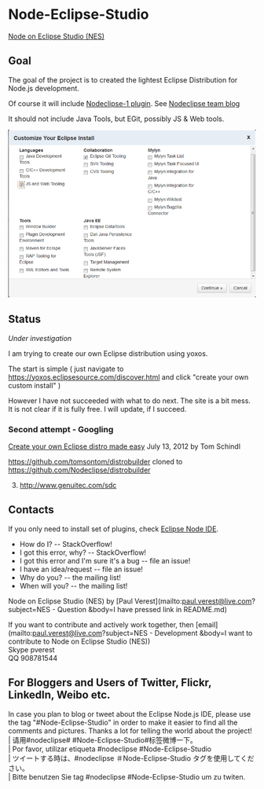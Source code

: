 Node-Eclipse-Studio
===================

[Node on Eclipse Studio (NES)](https://github.com/Nodeclipse/Node-Eclipse-Studio)

<!-- NODE DONE -->

## Goal

The goal of the project is to created the lightest Eclipse Distribution for Node.js development.

Of course it will include [Nodeclipse-1 plugin](https://github.com/Nodeclipse/nodeclipse-1).
 See [Nodeclipse team blog](https://github.com/Nodeclipse/nodeclipse-blog#blog)

It should not include Java Tools, but EGit, possibly JS & Web tools.

![Yoxos-JS-Git.PNG](Pictures/Yoxos-JS-Git.PNG)

## Status 

*Under investigation*

I am trying to create our own Eclipse distribution using yoxos.

The start is simple ( just navigate to https://yoxos.eclipsesource.com/discover.html
and click "create your own custom install" )

However I have not succeeded with what to do next. The site is a bit mess. It is not clear if it is fully free.
 I will update, if I succeed.
 
### Second attempt - Googling
 
[Create your own Eclipse distro made easy](http://tomsondev.bestsolution.at/2012/07/13/create-your-own-eclipse-distro-made-easy/) 
 July 13, 2012 by Tom Schindl
 
https://github.com/tomsontom/distrobuilder cloned to https://github.com/Nodeclipse/distrobuilder

3) http://www.genuitec.com/sdc

## Contacts

If you only need to install set of plugins, check [Eclipse Node IDE](https://github.com/Nodeclipse/eclipse-node-ide).

* How do I? -- StackOverflow!
* I got this error, why? -- StackOverflow!
* I got this error and I'm sure it's a bug -- file an issue!
* I have an idea/request -- file an issue!
* Why do you? -- the mailing list!
* When will you? -- the mailing list! 

Node on Eclipse Studio (NES) by [Paul Verest](mailto:paul.verest@live.com?subject=NES - Question
&body=I have pressed link in README.md)

If you want to contribute and actively work together, then [email](mailto:paul.verest@live.com?subject=NES - Development
&body=I want to contribute to Node on Eclipse Studio (NES))  
Skype pverest  
QQ 908781544  

## For Bloggers and Users of Twitter, Flickr, LinkedIn, Weibo etc.

In case you plan to blog or tweet about the Eclipse Node.js IDE, please use the tag "#Node-Eclipse-Studio"
 in order to make it easier to find all the comments and pictures. Thanks a lot for telling the world about the project!  
  | 请用#nodeclipse# #Node-Eclipse-Studio#标签微博一下。  
  | Por favor, utilizar etiqueta #nodeclipse #Node-Eclipse-Studio  
  | ツイートする時は、#nodeclipse ＃Node-Eclipse-Studio タグを使用してください。   
  | Bitte benutzen Sie tag #nodeclipse #Node-Eclipse-Studio um zu twiten.
 
